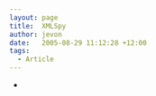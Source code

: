 ```yaml
---
layout: page
title:  XMLSpy
author: jevon
date:   2005-08-29 11:12:28 +12:00
tags:
  - Article
---
```


-
